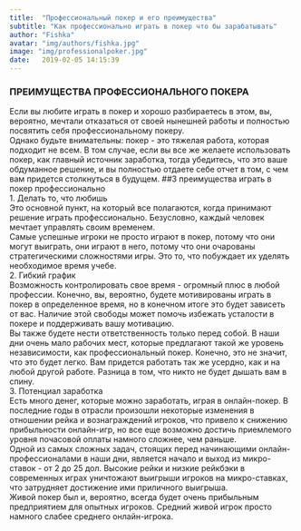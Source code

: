 ```yaml
---
title:  "Профессиональный покер и его преимущества"
subtitle: "Как профессионально играть в покер что бы зарабатывать"
author: "Fishka"
avatar: "img/authors/fishka.jpg"
image: "img/professionalpoker.jpg"
date:   2019-02-05 14:15:39
---
```


### ПРЕИМУЩЕСТВА ПРОФЕССИОНАЛЬНОГО ПОКЕРА

Если вы любите играть в покер и хорошо разбираетесь в этом, вы, вероятно, мечтали отказаться от своей нынешней работы и полностью посвятить себя профессиональному покеру.
<br>Однако будьте внимательны: покер - это тяжелая работа, которая подходит не всем. В том случае, если вы все же желаете использовать покер, как главный источник заработка, тогда убедитесь, что это ваше обдуманное решение, и вы полностью отдаете себе отчет в том, с чем вам придется столкнуться в будущем. 
##3 преимущества играть в покер профессионально
<br>1. Делать то, что любишь
<br>Это основной пункт, на который все полагаются, когда принимают решение играть профессионально. Безусловно, каждый человек мечтает управлять своим временем.
<br>Самые успешные игроки не просто играют в покер, потому что они могут выиграть, они играют в него, потому что они очарованы стратегическими сложностями игры. Это то, что побуждает их уделять необходимое время учебе.
<br>2. Гибкий график
<br>Возможность контролировать свое время - огромный плюс в любой профессии. Конечно, вы, вероятно, будете мотивированы играть в покер в определенное время, но в конечном итоге это будет зависеть от вас. Наличие этой свободы может помочь избежать усталости в покере и поддерживать вашу мотивацию.
<br>Вы также будете нести ответственность только перед собой. В наши дни очень мало рабочих мест, которые предлагают такой же уровень независимости, как профессиональный покер. Конечно, это не значит, что это будет легко. Вам придется работать так же усердно, как и на любой другой работе. Разница в том, что никто не будет дышать вам в спину.
<br>3. Потенциал заработка
<br>Есть много денег, которые можно заработать, играя в онлайн-покер. В последние годы в отрасли произошли некоторые изменения в отношении рейка и вознаграждений игроков, что привело к снижению прибыльности онлайн-игр, но все еще возможно достичь приемлемого уровня почасовой оплаты намного сложнее, чем раньше.
<br>Одной из самых сложных задач, стоящих перед начинающими онлайн-профессионалами в наши дни, является начало и выход из микро-ставок - от 2 до 25 дол. Высокие рейки и низкие рейкбэки в современных играх уничтожают выигрыши игроков на микро-ставках, что затрудняет достижение ими приличного выигрыша.
<br>Живой покер был и, вероятно, всегда будет очень прибыльным предприятием для опытных игроков. Средний живой игрок просто намного слабее среднего онлайн-игрока.
